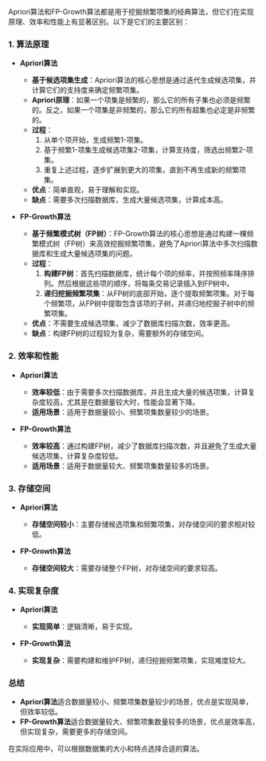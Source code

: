 Apriori算法和FP-Growth算法都是用于挖掘频繁项集的经典算法，但它们在实现原理、效率和性能上有显著区别。以下是它们的主要区别：

### 1. **算法原理**
- **Apriori算法**
  - **基于候选项集生成**：Apriori算法的核心思想是通过迭代生成候选项集，并计算它们的支持度来确定频繁项集。
  - **Apriori原理**：如果一个项集是频繁的，那么它的所有子集也必须是频繁的。反之，如果一个项集是非频繁的，那么它的所有超集也必定是非频繁的。
  - **过程**：
    1. 从单个项开始，生成频繁1-项集。
    2. 基于频繁1-项集生成候选项集2-项集，计算支持度，筛选出频繁2-项集。
    3. 重复上述过程，逐步扩展到更大的项集，直到不再生成新的频繁项集。
  - **优点**：简单直观，易于理解和实现。
  - **缺点**：需要多次扫描数据库，生成大量候选项集，计算成本高。

- **FP-Growth算法**
  - **基于频繁模式树（FP树）**：FP-Growth算法的核心思想是通过构建一棵频繁模式树（FP树）来高效挖掘频繁项集，避免了Apriori算法中多次扫描数据库和生成大量候选项集的问题。
  - **过程**：
    1. **构建FP树**：首先扫描数据库，统计每个项的频率，并按照频率降序排列。然后根据这些项的顺序，将每条交易记录插入到FP树中。
    2. **递归挖掘频繁项集**：从FP树的底部开始，逐个提取频繁项集。对于每个频繁项，从FP树中提取包含该项的子树，并递归地挖掘子树中的频繁项集。
  - **优点**：不需要生成候选项集，减少了数据库扫描次数，效率更高。
  - **缺点**：构建FP树的过程较为复杂，需要额外的存储空间。

### 2. **效率和性能**
- **Apriori算法**
  - **效率较低**：由于需要多次扫描数据库，并且生成大量的候选项集，计算复杂度较高，尤其是在数据量较大时，性能会显著下降。
  - **适用场景**：适用于数据量较小、频繁项集数量较少的场景。

- **FP-Growth算法**
  - **效率较高**：通过构建FP树，减少了数据库扫描次数，并且避免了生成大量候选项集，计算复杂度较低。
  - **适用场景**：适用于数据量较大、频繁项集数量较多的场景。

### 3. **存储空间**
- **Apriori算法**
  - **存储空间较小**：主要存储候选项集和频繁项集，对存储空间的要求相对较低。

- **FP-Growth算法**
  - **存储空间较大**：需要存储整个FP树，对存储空间的要求较高。

### 4. **实现复杂度**
- **Apriori算法**
  - **实现简单**：逻辑清晰，易于实现。

- **FP-Growth算法**
  - **实现复杂**：需要构建和维护FP树，递归挖掘频繁项集，实现难度较大。

### 总结
- **Apriori算法**适合数据量较小、频繁项集数量较少的场景，优点是实现简单，但效率较低。
- **FP-Growth算法**适合数据量较大、频繁项集数量较多的场景，优点是效率高，但实现复杂，需要更多的存储空间。

在实际应用中，可以根据数据集的大小和特点选择合适的算法。
